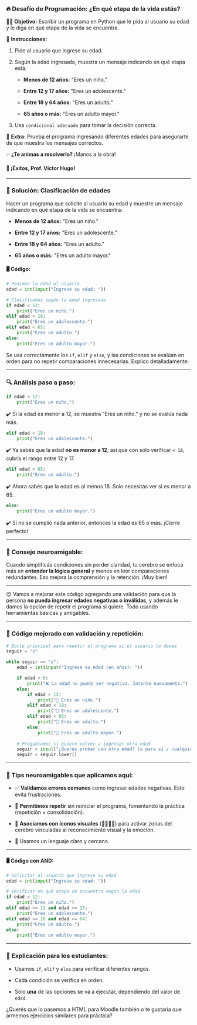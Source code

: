 ### 🔥 **Desafío de Programación: ¿En qué etapa de la vida estás?**

👩‍💻 **Objetivo:** Escribir un programa en Python que le pida al usuario su edad y le diga en qué etapa de la vida se encuentra.

📌 **Instrucciones:**

1.  Pide al usuario que ingrese su edad.
    
2.  Según la edad ingresada, muestra un mensaje indicando en qué etapa está:
    
    -   **Menos de 12 años:** "Eres un niño."
        
    -   **Entre 12 y 17 años:** "Eres un adolescente."
        
    -   **Entre 18 y 64 años:** "Eres un adulto."
        
    -   **65 años o más:** "Eres un adulto mayor."
        
3.  Usa `condicional adecuado` para tomar la decisión correcta.
    

🚀 **Extra:** Prueba el programa ingresando diferentes edades para asegurarte de que muestra los mensajes correctos.

💡 **¿Te animas a resolverlo?** ¡Manos a la obra! 
#### 🎯 ¡Éxitos, Prof. Víctor Hugo! 

----
### 📝 **Solución: Clasificación de edades**

Hacer un programa que solicite al usuario su edad y muestre un mensaje indicando en qué etapa de la vida se encuentra:

-   **Menos de 12 años:** "Eres un niño."
    
-   **Entre 12 y 17 años:** "Eres un adolescente."
    
-   **Entre 18 y 64 años:** "Eres un adulto."
    
-   **65 años o más:** "Eres un adulto mayor."
    

#### 🖥️ **Código:**

```python
# Pedimos la edad al usuario
edad = int(input("Ingrese su edad: "))

# Clasificamos según la edad ingresada
if edad < 12:
    print("Eres un niño.")
elif edad < 18:
    print("Eres un adolescente.")
elif edad < 65:
    print("Eres un adulto.")
else:
    print("Eres un adulto mayor.")

```
Se usa correctamente los `if`, `elif` y `else`, y  las condiciones se evalúan en orden para no repetir comparaciones innecesarias. Explico detalladamente:

----------

### 🔍 Análisis paso a paso:

```python
if edad < 12:
    print("Eres un niño.")

```

✔️ Si la edad es menor a 12, se muestra “Eres un niño.” y no se evalúa nada más.

```python
elif edad < 18:
    print("Eres un adolescente.")

```

✔️ Ya sabés que la edad **no es menor a 12**, así que con solo verificar `< 18`, cubrís el rango entre 12 y 17.

```python
elif edad < 65:
    print("Eres un adulto.")

```

✔️ Ahora sabés que la edad es al menos 18. Solo necesitás ver si es menor a 65.

```python
else:
    print("Eres un adulto mayor.")

```

✔️ Si no se cumplió nada anterior, entonces la edad es 65 o más. ¡Cierre perfecto!

----------

### 🧠 Consejo neuroamigable:

Cuando simplificás condiciones sin perder claridad, tu cerebro se enfoca más en **entender la lógica general** y menos en leer comparaciones redundantes. Eso mejora la comprensión y la retención. ¡Muy bien!

----------

😊 Vamos a mejorar este código agregando una validación para que la persona **no pueda ingresar edades negativas o inválidas**, y además le damos la opción de repetir el programa si quiere. Todo usando herramientas básicas y amigables.

----------

### 🐍 Código mejorado con validación y repetición:

```python
# Bucle principal para repetir el programa si el usuario lo desea
seguir = "s"

while seguir == "s":
    edad = int(input("Ingrese su edad (en años): "))

    if edad < 0:
        print("❌ La edad no puede ser negativa. Intente nuevamente.")
    else:
        if edad < 12:
            print("👶 Eres un niño.")
        elif edad < 18:
            print("🧒 Eres un adolescente.")
        elif edad < 65:
            print("🧑 Eres un adulto.")
        else:
            print("👴 Eres un adulto mayor.")
    
    # Preguntamos si quiere volver a ingresar otra edad
    seguir = input("¿Querés probar con otra edad? (s para sí / cualquier otra tecla para salir): ")
    seguir = seguir.lower()

```

----------

### 🧠 Tips neuroamigables que aplicamos aquí:

-   ✅ **Validamos errores comunes** como ingresar edades negativas. Esto evita frustraciones.
    
-   🔁 **Permitimos repetir** sin reiniciar el programa, fomentando la práctica (repetición = consolidación).
    
-   🧠 **Asociamos con íconos visuales** (👶🧒🧑👴) para activar zonas del cerebro vinculadas al reconocimiento visual y la emoción.
    
-   💬 Usamos un lenguaje claro y cercano.
    

----------



#### 🖥️ **Código con AND:**
```python
# Solicitar al usuario que ingrese su edad
edad = int(input("Ingrese su edad: "))

# Verificar en qué etapa se encuentra según la edad
if edad < 12:
    print("Eres un niño.")
elif edad >= 12 and edad <= 17:
    print("Eres un adolescente.")
elif edad >= 18 and edad <= 64:
    print("Eres un adulto.")
else:
    print("Eres un adulto mayor.")

```

----------

### 💬 Explicación para los estudiantes:

-   Usamos `if`, `elif` y `else` para verificar diferentes rangos.
    
-   Cada condición se verifica en orden.
    
-   Solo **una** de las opciones se va a ejecutar, dependiendo del valor de `edad`.
    

¿Querés que lo pasemos a HTML para Moodle también o te gustaría que armemos ejercicios similares para práctica?

<!--stackedit_data:
eyJoaXN0b3J5IjpbNTMyNzM1NzI2XX0=
-->